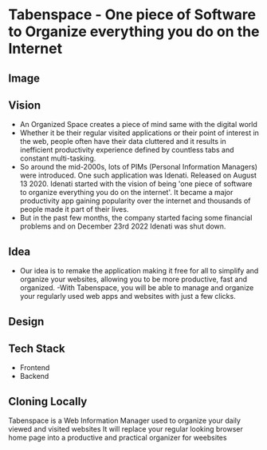 # Tabenspace - One piece of Software to Organize everything you do on the Internet

## Image

## Vision
- An Organized Space creates a piece of mind same with the digital world
- Whether it be their regular visited applications or their point of interest in the web, people often have their data cluttered and it results in inefficient productivity experience defined by countless tabs and constant multi-tasking.
- So around the mid-2000s, lots of PIMs (Personal Information Managers) were introduced. One such application was Idenati. Released on August 13 2020. Idenati started with the vision of being 'one piece of software to organize everything you do on the internet'. It became a major productivity app gaining popularity over the internet and thousands of people made it part of their lives.
- But in the past few months, the company started facing some financial problems and on December 23rd 2022 Idenati was shut down.

## Idea
- Our idea is to remake the application making it free for all to simplify and organize your websites, allowing you to be more productive, fast and organized. 
-With Tabenspace, you will be able to manage and organize your regularly used web apps and websites with just a few clicks.


## Design

## Tech Stack
- Frontend
- Backend

## Cloning Locally
Tabenspace is a Web Information Manager used to organize your daily viewed and visited websites 
It will replace your regular looking browser home page into a productive and practical organizer for weebsites
